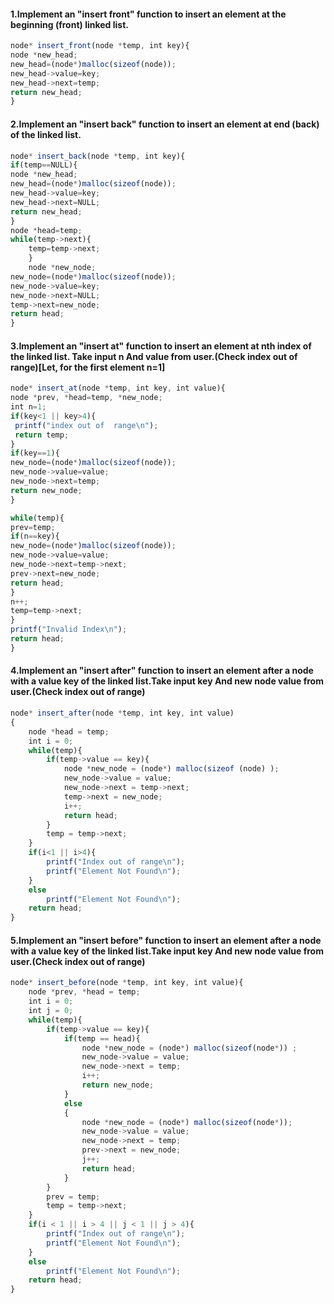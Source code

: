#### 1.Implement an "insert front" function to insert an element at the beginning (front) linked list.

```javascript
node* insert_front(node *temp, int key){
node *new_head;
new_head=(node*)malloc(sizeof(node));
new_head->value=key;
new_head->next=temp;
return new_head;
}
```
#### 2.Implement an "insert back" function to insert an element at end (back) of the linked list.

```javascript
node* insert_back(node *temp, int key){
if(temp==NULL){
node *new_head;
new_head=(node*)malloc(sizeof(node));
new_head->value=key;
new_head->next=NULL;
return new_head;
}
node *head=temp;
while(temp->next){
    temp=temp->next;
    }
    node *new_node;
new_node=(node*)malloc(sizeof(node));
new_node->value=key;
new_node->next=NULL;
temp->next=new_node;
return head;
}
```

#### 3.Implement an "insert at" function to insert an element at nth index of the linked list. Take input n And value from user.(Check index out of range)[Let, for the first element n=1]

```javascript
node* insert_at(node *temp, int key, int value){
node *prev, *head=temp, *new_node;
int n=1;
if(key<1 || key>4){
 printf("index out of  range\n");
 return temp;
}
if(key==1){
new_node=(node*)malloc(sizeof(node));
new_node->value=value;
new_node->next=temp;
return new_node;
}

while(temp){
prev=temp;
if(n==key){
new_node=(node*)malloc(sizeof(node));
new_node->value=value;
new_node->next=temp->next;
prev->next=new_node;
return head;
}
n++;
temp=temp->next;
}
printf("Invalid Index\n");
return head;
}
```
#### 4.Implement an "insert after" function to insert an element after a node with a value key of the linked list.Take input key And new node value from user.(Check index out of range)

```javascript
node* insert_after(node *temp, int key, int value)
{
    node *head = temp;
    int i = 0;
    while(temp){
        if(temp->value == key){
            node *new_node = (node*) malloc(sizeof (node) );
            new_node->value = value;
            new_node->next = temp->next;
            temp->next = new_node;
            i++;
            return head;
        }
        temp = temp->next;
    }
    if(i<1 || i>4){
        printf("Index out of range\n");
        printf("Element Not Found\n");
    }
    else
        printf("Element Not Found\n");
    return head;
}
```

#### 5.Implement an "insert before" function to insert an element after a node with a value key of the linked list.Take input key And new node value from user.(Check index out of range)

```javascript
node* insert_before(node *temp, int key, int value){
    node *prev, *head = temp;
    int i = 0;
    int j = 0;
    while(temp){
        if(temp->value == key){
            if(temp == head){
                node *new_node = (node*) malloc(sizeof(node*)) ;
                new_node->value = value;
                new_node->next = temp;
                i++;
                return new_node;
            }
            else
            {
                node *new_node = (node*) malloc(sizeof(node*));
                new_node->value = value;
                new_node->next = temp;
                prev->next = new_node;
                j++;
                return head;
            }
        }
        prev = temp;
        temp = temp->next;
    }
    if(i < 1 || i > 4 || j < 1 || j > 4){
        printf("Index out of range\n");
        printf("Element Not Found\n");
    }
    else
        printf("Element Not Found\n");
    return head;
}
```
